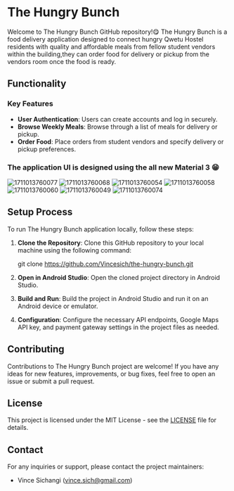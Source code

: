 # The Hungry Bunch

Welcome to The Hungry Bunch GitHub repository!😋
The Hungry Bunch is a food delivery application designed to connect hungry Qwetu Hostel residents with quality and affordable meals 
from fellow student vendors within the building,they can order food for delivery or pickup from the vendors room once the food is ready.

## Functionality

### Key Features

- **User Authentication**: Users can create accounts and log in securely.
- **Browse Weekly Meals**: Browse through a list of meals for delivery or pickup.
- **Order Food**: Place orders from student vendors and specify delivery or pickup preferences.

### The application UI is designed using the all new Material 3 😁
![1711013760077](https://github.com/Vincesich/The-Hungry-Bunch-3.0/assets/82143726/dc37ff1e-547a-4ccc-9034-80396f62e837)
![1711013760068](https://github.com/Vincesich/The-Hungry-Bunch-3.0/assets/82143726/abd5c223-646f-408d-9c59-a0d0a4d3531c)
![1711013760054](https://github.com/Vincesich/The-Hungry-Bunch-3.0/assets/82143726/4096175a-4ec3-4051-aecf-ce9d89fb3d47)
![1711013760058](https://github.com/Vincesich/The-Hungry-Bunch-3.0/assets/82143726/fac51a5b-7969-4f2a-8808-ff5f40a53774)
![1711013760060](https://github.com/Vincesich/The-Hungry-Bunch-3.0/assets/82143726/de91ce30-9c91-4475-8dba-5369a47f1ae6)
![1711013760049](https://github.com/Vincesich/The-Hungry-Bunch-3.0/assets/82143726/1d566c99-e112-4ad3-bac1-29ba3101d800)
![1711013760074](https://github.com/Vincesich/The-Hungry-Bunch-3.0/assets/82143726/771a0f4a-cdad-4cc7-b896-07cff3205d0e)

## Setup Process

To run The Hungry Bunch application locally, follow these steps:

1. **Clone the Repository**: Clone this GitHub repository to your local machine using the following command:
   
   git clone https://github.com/Vincesich/the-hungry-bunch.git
   
3. **Open in Android Studio**: Open the cloned project directory in Android Studio.

4. **Build and Run**: Build the project in Android Studio and run it on an Android device or emulator.

5. **Configuration**: Configure the necessary API endpoints, Google Maps API key, and payment gateway settings in the project files as needed.

## Contributing

Contributions to The Hungry Bunch project are welcome! If you have any ideas for new features, improvements, or bug fixes, feel free to open an issue or submit a pull request.

## License

This project is licensed under the MIT License - see the [LICENSE](LICENSE) file for details.

## Contact

For any inquiries or support, please contact the project maintainers:

- Vince Sichangi (vince.sich@gmail.com)


